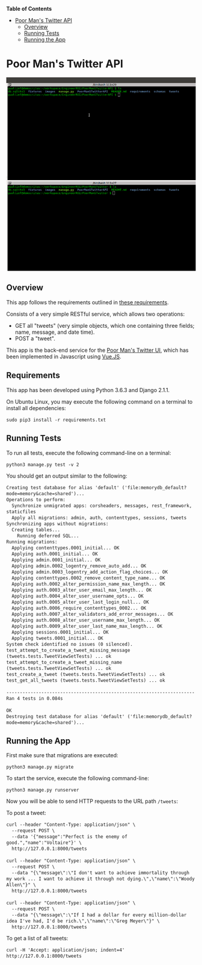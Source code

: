 <!-- START doctoc generated TOC please keep comment here to allow auto update -->
<!-- DON'T EDIT THIS SECTION, INSTEAD RE-RUN doctoc TO UPDATE -->
**Table of Contents**

- [Poor Man's Twitter API](#poor-mans-twitter-api)
  - [Overview](#overview)
  - [Running Tests](#running-tests)
  - [Running the App](#running-the-app)

<!-- END doctoc generated TOC please keep comment here to allow auto update -->

# Poor Man's Twitter API

<kbd>![Poor Man's Twitter API](./images/poor_man_s_twitter_api.gif)</kbd>

## Overview

This app follows the requirements outlined in [these requirements](../requirements/OSR%20Coding%20Sample%20Project.pdf).

Consists of a very simple RESTful service, which allows two operations:

- GET all "tweets" (very simple objects, which one containing three fields; name, message, and date time).
- POST a "tweet".

This app is the back-end service for the [Poor Man's Twitter UI](../PoorManSTwitterUI), which has been implemented in Javascript using [Vue.JS](https://vuejs.org/).

## Requirements

This app has been developed using Python 3.6.3 and Django 2.1.1.

On Ubuntu Linux, you may execute the following command on a terminal to install all dependencies:

    sudo pip3 install -r requirements.txt

## Running Tests

To run all tests, execute the following command-line on a terminal:

    python3 manage.py test -v 2

You should get an output similar to the following:

    Creating test database for alias 'default' ('file:memorydb_default?mode=memory&cache=shared')...
    Operations to perform:
      Synchronize unmigrated apps: corsheaders, messages, rest_framework, staticfiles
      Apply all migrations: admin, auth, contenttypes, sessions, tweets
    Synchronizing apps without migrations:
      Creating tables...
        Running deferred SQL...
    Running migrations:
      Applying contenttypes.0001_initial... OK
      Applying auth.0001_initial... OK
      Applying admin.0001_initial... OK
      Applying admin.0002_logentry_remove_auto_add... OK
      Applying admin.0003_logentry_add_action_flag_choices... OK
      Applying contenttypes.0002_remove_content_type_name... OK
      Applying auth.0002_alter_permission_name_max_length... OK
      Applying auth.0003_alter_user_email_max_length... OK
      Applying auth.0004_alter_user_username_opts... OK
      Applying auth.0005_alter_user_last_login_null... OK
      Applying auth.0006_require_contenttypes_0002... OK
      Applying auth.0007_alter_validators_add_error_messages... OK
      Applying auth.0008_alter_user_username_max_length... OK
      Applying auth.0009_alter_user_last_name_max_length... OK
      Applying sessions.0001_initial... OK
      Applying tweets.0001_initial... OK
    System check identified no issues (0 silenced).
    test_attempt_to_create_a_tweet_missing_message (tweets.tests.TweetViewSetTests) ... ok
    test_attempt_to_create_a_tweet_missing_name (tweets.tests.TweetViewSetTests) ... ok
    test_create_a_tweet (tweets.tests.TweetViewSetTests) ... ok
    test_get_all_tweets (tweets.tests.TweetViewSetTests) ... ok

    ----------------------------------------------------------------------
    Ran 4 tests in 0.084s

    OK
    Destroying test database for alias 'default' ('file:memorydb_default?mode=memory&cache=shared')...

## Running the App

First make sure that migrations are executed:

    python3 manage.py migrate
    
To start the service, execute the following command-line:

    python3 manage.py runserver

Now you will be able to send HTTP requests to the URL path `/tweets`:

To post a tweet:

    curl --header "Content-Type: application/json" \
      --request POST \
      --data '{"message":"Perfect is the enemy of good.","name":"Voltaire"}' \
      http://127.0.0.1:8000/tweets

    curl --header "Content-Type: application/json" \
      --request POST \
      --data "{\"message\":\"I don't want to achieve immortality through my work ... I want to achieve it through not dying.\",\"name\":\"Woody Allen\"}" \
      http://127.0.0.1:8000/tweets

    curl --header "Content-Type: application/json" \
      --request POST \
      --data "{\"message\":\"If I had a dollar for every million-dollar idea I've had, I'd be rich.\",\"name\":\"Greg Meyer\"}" \
      http://127.0.0.1:8000/tweets

To get a list of all tweets:

    curl -H 'Accept: application/json; indent=4' http://127.0.0.1:8000/tweets
